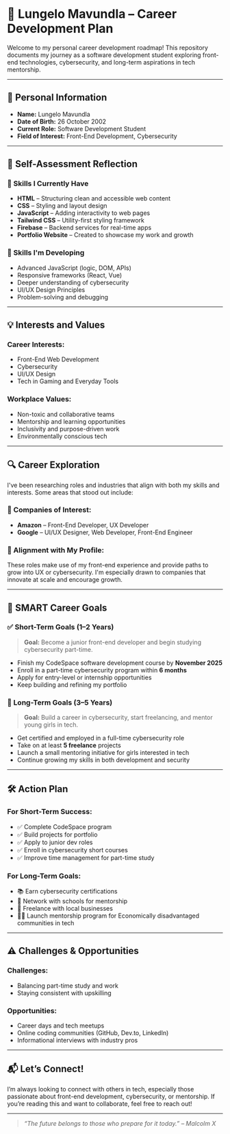 # 🌟 Lungelo Mavundla – Career Development Plan

Welcome to my personal career development roadmap! This repository documents my journey as a software development student exploring front-end technologies, cybersecurity, and long-term aspirations in tech mentorship.

---

## 📌 Personal Information

- **Name:** Lungelo Mavundla  
- **Date of Birth:** 26 October 2002  
- **Current Role:** Software Development Student  
- **Field of Interest:** Front-End Development, Cybersecurity  

---

## 🧠 Self-Assessment Reflection

### 🔧 Skills I Currently Have

- **HTML** – Structuring clean and accessible web content  
- **CSS** – Styling and layout design  
- **JavaScript** – Adding interactivity to web pages  
- **Tailwind CSS** – Utility-first styling framework  
- **Firebase** – Backend services for real-time apps  
- **Portfolio Website** – Created to showcase my work and growth  

### 🎯 Skills I'm Developing

- Advanced JavaScript (logic, DOM, APIs)  
- Responsive frameworks (React, Vue)  
- Deeper understanding of cybersecurity  
- UI/UX Design Principles  
- Problem-solving and debugging  

---

## 💡 Interests and Values

### Career Interests:
- Front-End Web Development  
- Cybersecurity  
- UI/UX Design  
- Tech in Gaming and Everyday Tools  

### Workplace Values:
- Non-toxic and collaborative teams  
- Mentorship and learning opportunities  
- Inclusivity and purpose-driven work  
- Environmentally conscious tech  

---

## 🔍 Career Exploration

I've been researching roles and industries that align with both my skills and interests. Some areas that stood out include:

### 🚀 Companies of Interest:
- **Amazon** – Front-End Developer, UX Developer  
- **Google** – UI/UX Designer, Web Developer, Front-End Engineer  

### 🧩 Alignment with My Profile:
These roles make use of my front-end experience and provide paths to grow into UX or cybersecurity. I'm especially drawn to companies that innovate at scale and encourage growth.

---

## 🎯 SMART Career Goals

### ✅ Short-Term Goals (1–2 Years)

> **Goal:** Become a junior front-end developer and begin studying cybersecurity part-time.

- Finish my CodeSpace software development course by **November 2025**  
- Enroll in a part-time cybersecurity program within **6 months**  
- Apply for entry-level or internship opportunities  
- Keep building and refining my portfolio  

### 🌱 Long-Term Goals (3–5 Years)

> **Goal:** Build a career in cybersecurity, start freelancing, and mentor young girls in tech.

- Get certified and employed in a full-time cybersecurity role  
- Take on at least **5 freelance** projects  
- Launch a small mentoring initiative for girls interested in tech  
- Continue growing my skills in both development and security  

---

## 🛠️ Action Plan

### For Short-Term Success:
- ✅ Complete CodeSpace program  
- ✅ Build projects for portfolio  
- ✅ Apply to junior dev roles  
- ✅ Enroll in cybersecurity short courses  
- ✅ Improve time management for part-time study  

### For Long-Term Goals:
- 📚 Earn cybersecurity certifications  
- 🤝 Network with schools for mentorship  
- 💼 Freelance with local businesses  
- 🧑‍🏫 Launch mentorship program for Economically disadvantaged communities in tech  

---

## ⚠️ Challenges & Opportunities

### Challenges:
- Balancing part-time study and work  
- Staying consistent with upskilling  

### Opportunities:
- Career days and tech meetups  
- Online coding communities (GitHub, Dev.to, LinkedIn)  
- Informational interviews with industry pros  

---

## 📬 Let’s Connect!

I’m always looking to connect with others in tech, especially those passionate about front-end development, cybersecurity, or mentorship. If you’re reading this and want to collaborate, feel free to reach out!

---

> _“The future belongs to those who prepare for it today.” – Malcolm X_

